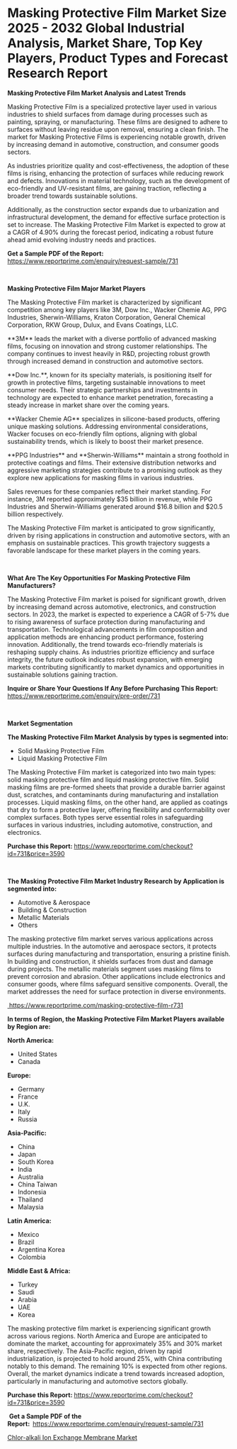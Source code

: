 <p><h1>Masking Protective Film Market Size 2025 - 2032 Global Industrial Analysis, Market Share, Top Key Players, Product Types and Forecast Research Report</h1></p><p><strong>Masking Protective Film Market Analysis and Latest Trends</strong></p>
<p><p>Masking Protective Film is a specialized protective layer used in various industries to shield surfaces from damage during processes such as painting, spraying, or manufacturing. These films are designed to adhere to surfaces without leaving residue upon removal, ensuring a clean finish. The market for Masking Protective Films is experiencing notable growth, driven by increasing demand in automotive, construction, and consumer goods sectors. </p><p>As industries prioritize quality and cost-effectiveness, the adoption of these films is rising, enhancing the protection of surfaces while reducing rework and defects. Innovations in material technology, such as the development of eco-friendly and UV-resistant films, are gaining traction, reflecting a broader trend towards sustainable solutions. </p><p>Additionally, as the construction sector expands due to urbanization and infrastructural development, the demand for effective surface protection is set to increase. The Masking Protective Film Market is expected to grow at a CAGR of 4.90% during the forecast period, indicating a robust future ahead amid evolving industry needs and practices.</p></p>
<p><strong>Get a Sample PDF of the Report:&nbsp;</strong> <a href="https://www.reportprime.com/enquiry/request-sample/731?utm_campaign=3439&utm_medium=2&utm_source=Github&utm_content=ia&utm_term=18032025&utm_id=masking-protective-film">https://www.reportprime.com/enquiry/request-sample/731</a></p>
<p>&nbsp;</p>
<p><strong>Masking Protective Film Major Market Players</strong></p>
<p><p>The Masking Protective Film market is characterized by significant competition among key players like 3M, Dow Inc., Wacker Chemie AG, PPG Industries, Sherwin-Williams, Kraton Corporation, General Chemical Corporation, RKW Group, Dulux, and Evans Coatings, LLC. </p><p>**3M** leads the market with a diverse portfolio of advanced masking films, focusing on innovation and strong customer relationships. The company continues to invest heavily in R&D, projecting robust growth through increased demand in construction and automotive sectors. </p><p>**Dow Inc.**, known for its specialty materials, is positioning itself for growth in protective films, targeting sustainable innovations to meet consumer needs. Their strategic partnerships and investments in technology are expected to enhance market penetration, forecasting a steady increase in market share over the coming years.</p><p>**Wacker Chemie AG** specializes in silicone-based products, offering unique masking solutions. Addressing environmental considerations, Wacker focuses on eco-friendly film options, aligning with global sustainability trends, which is likely to boost their market presence.</p><p>**PPG Industries** and **Sherwin-Williams** maintain a strong foothold in protective coatings and films. Their extensive distribution networks and aggressive marketing strategies contribute to a promising outlook as they explore new applications for masking films in various industries.</p><p>Sales revenues for these companies reflect their market standing. For instance, 3M reported approximately $35 billion in revenue, while PPG Industries and Sherwin-Williams generated around $16.8 billion and $20.5 billion respectively. </p><p>The Masking Protective Film market is anticipated to grow significantly, driven by rising applications in construction and automotive sectors, with an emphasis on sustainable practices. This growth trajectory suggests a favorable landscape for these market players in the coming years.</p></p>
<p>&nbsp;</p>
<p><strong>What Are The Key Opportunities For Masking Protective Film Manufacturers?</strong></p>
<p><p>The Masking Protective Film market is poised for significant growth, driven by increasing demand across automotive, electronics, and construction sectors. In 2023, the market is expected to experience a CAGR of 5-7% due to rising awareness of surface protection during manufacturing and transportation. Technological advancements in film composition and application methods are enhancing product performance, fostering innovation. Additionally, the trend towards eco-friendly materials is reshaping supply chains. As industries prioritize efficiency and surface integrity, the future outlook indicates robust expansion, with emerging markets contributing significantly to market dynamics and opportunities in sustainable solutions gaining traction.</p></p>
<p><strong>Inquire or Share Your Questions If Any Before Purchasing This Report:</strong> <a href="https://www.reportprime.com/enquiry/pre-order/731?utm_campaign=3439&utm_medium=2&utm_source=Github&utm_content=ia&utm_term=18032025&utm_id=masking-protective-film">https://www.reportprime.com/enquiry/pre-order/731</a></p>
<p>&nbsp;</p>
<p><strong>Market Segmentation</strong></p>
<p><strong>The Masking Protective Film Market Analysis by types is segmented into:</strong></p>
<p><ul><li>Solid Masking Protective Film</li><li>Liquid Masking Protective Film</li></ul></p>
<p><p>The Masking Protective Film market is categorized into two main types: solid masking protective film and liquid masking protective film. Solid masking films are pre-formed sheets that provide a durable barrier against dust, scratches, and contaminants during manufacturing and installation processes. Liquid masking films, on the other hand, are applied as coatings that dry to form a protective layer, offering flexibility and conformability over complex surfaces. Both types serve essential roles in safeguarding surfaces in various industries, including automotive, construction, and electronics.</p></p>
<p><strong>Purchase this Report:&nbsp;</strong><a href="https://www.reportprime.com/checkout?id=731&price=3590&utm_campaign=3439&utm_medium=2&utm_source=Github&utm_content=ia&utm_term=18032025&utm_id=masking-protective-film">https://www.reportprime.com/checkout?id=731&price=3590</a></p>
<p>&nbsp;</p>
<p><strong>The Masking Protective Film Market Industry Research by Application is segmented into:</strong></p>
<p><ul><li>Automotive & Aerospace</li><li>Building & Construction</li><li>Metallic Materials</li><li>Others</li></ul></p>
<p><p>The masking protective film market serves various applications across multiple industries. In the automotive and aerospace sectors, it protects surfaces during manufacturing and transportation, ensuring a pristine finish. In building and construction, it shields surfaces from dust and damage during projects. The metallic materials segment uses masking films to prevent corrosion and abrasion. Other applications include electronics and consumer goods, where films safeguard sensitive components. Overall, the market addresses the need for surface protection in diverse environments.</p></p>
<p><a href="https://www.reportprime.com/masking-protective-film-r731?utm_campaign=3439&utm_medium=2&utm_source=Github&utm_content=ia&utm_term=18032025&utm_id=masking-protective-film">&nbsp;https://www.reportprime.com/masking-protective-film-r731</a></p>
<p><strong>In terms of Region, the Masking Protective Film Market Players available by Region are:</strong></p>
<p>
    <p> <strong> North America: </strong>
        <ul>
            <li>United States</li>
            <li>Canada</li>
        </ul>
        </p> 
    <p> <strong> Europe: </strong>
        <ul>
            <li>Germany</li>
            <li>France</li>
            <li>U.K.</li>
            <li>Italy</li>
            <li>Russia</li>
        </ul>
        </p> 
    <p> <strong> Asia-Pacific: </strong>
        <ul>
            <li>China</li>
            <li>Japan</li>
            <li>South Korea</li>
            <li>India</li>
            <li>Australia</li>
            <li>China Taiwan</li>
            <li>Indonesia</li>
            <li>Thailand</li>
            <li>Malaysia</li>
        </ul>
        </p> 
    <p> <strong> Latin America: </strong>
        <ul>
            <li>Mexico</li>
            <li>Brazil</li>
            <li>Argentina Korea</li>
            <li>Colombia</li>
        </ul>
        </p> 
    <p> <strong> Middle East & Africa: </strong>
        <ul>
            <li>Turkey</li>
            <li>Saudi</li>
            <li>Arabia</li>
            <li>UAE</li>
            <li>Korea</li>
        </ul>
    </p>
    </p>
<p><p>The masking protective film market is experiencing significant growth across various regions. North America and Europe are anticipated to dominate the market, accounting for approximately 35% and 30% market share, respectively. The Asia-Pacific region, driven by rapid industrialization, is projected to hold around 25%, with China contributing notably to this demand. The remaining 10% is expected from other regions. Overall, the market dynamics indicate a trend towards increased adoption, particularly in manufacturing and automotive sectors globally.</p></p>
<p><strong>Purchase this Report: </strong><a href="https://www.reportprime.com/checkout?id=731&price=3590&utm_campaign=3439&utm_medium=2&utm_source=Github&utm_content=ia&utm_term=18032025&utm_id=masking-protective-film">https://www.reportprime.com/checkout?id=731&price=3590</a></p>
<p>&nbsp;<strong>Get a Sample PDF of the Report:&nbsp;&nbsp;</strong><a href="https://www.reportprime.com/enquiry/request-sample/731?utm_campaign=3439&utm_medium=2&utm_source=Github&utm_content=ia&utm_term=18032025&utm_id=masking-protective-film">https://www.reportprime.com/enquiry/request-sample/731</a></p>
<p><strong></strong></p>
<p><p><a href="https://github.com/kmettjanksj7/Market-Research-Report-List-1/blob/main/chlor-alkali-ion-exchange-membrane-market.md?utm_campaign=3439&utm_medium=2&utm_source=Github&utm_content=ia&utm_term=18032025&utm_id=masking-protective-film">Chlor-alkali Ion Exchange Membrane Market</a></p></p>